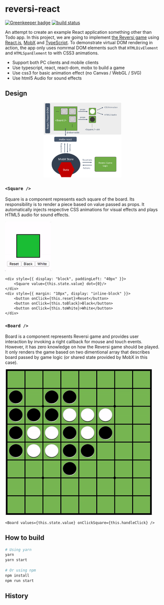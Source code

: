 # reversi-react

[![Greenkeeper badge](https://badges.greenkeeper.io/shuntksh/reversi-react.svg)](https://greenkeeper.io/)
[![build status](https://travis-ci.org/shuntksh/reversi-react.svg?branch=master)](https://travis-ci.org/shuntksh/reversi-react)

An attempt to create an example React application something other than Todo app. In this project, we are going to implement [the Reversi game](https://en.wikipedia.org/wiki/Reversi) using [React.js](https://facebook.github.io/react/), [MobX](https://mobx.js.org/) and [TypeScript](http://www.typescriptlang.org/). To demonstrate virtual DOM rendering in action, the app only uses nomrmal DOM elements such that `HTMLDivElement` and `HTMLSpanElement` to with CSS3 animations.

- Support both PC clients and mobile clients
- Use typescript, react, react-dom, mobx to build a game
- Use css3 for basic animation effect (no Canvas / WebGL / SVG)
- Use html5 Audio for sound effects

## Design

<p align="center">
  <img alt="Diagram" width="50%" src="https://github.com/shuntksh/reversi-react/blob/master/doc/component-diagram.png">
</p>

### `<Square />`

Square is a component represents each square of the board. Its responsibility is to render a piece based on value passed as props. It automatically injects respective CSS animations for visual effects and plays HTML5 audio for sound effects.

<p align="left">
  <img alt="Square" width="150px" src="https://github.com/shuntksh/reversi-react/blob/master/doc/square-demo.gif">
</p>

```tsx
<div style={{ display: "block", paddingLeft: "40px" }}>
    <Square value={this.state.value} dot={0}/>
</div>
<div style={{ margin: "10px", display: "inline-block" }}>
    <button onClick={this.reset}>Reset</button>
    <button onClick={this.toBlack}>Black</button>
    <button onClick={this.toWhite}>White</button>
</div>
```


### `<Board />`

Board is a component represents Reversi game and provides user interaction by invoking a right callback for mouse and touch events. However, it has zero knowledge on how the Reversi game should be played. It only renders the game based on two dimentional array that describes board passed by game logic (or shared state provided by MobX in this case).

<p align="left">
  <img alt="Square" width="480px" src="https://github.com/shuntksh/reversi-react/blob/master/doc/board-demo.gif">
</p>

```tsx
<Board values={this.state.value} onClickSquare={this.handleClick} />
```


## How to build

```bash
# Using yarn
yarn
yarn start

# Or using npm
npm install
npm run start
```

## History
